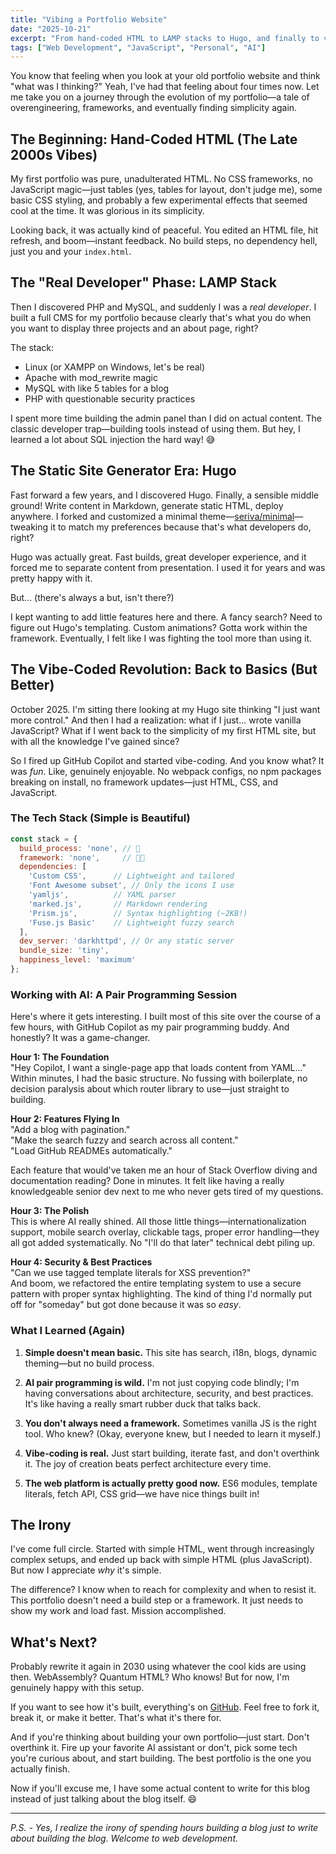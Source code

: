 ```yaml
---
title: "Vibing a Portfolio Website"
date: "2025-10-21"
excerpt: "From hand-coded HTML to LAMP stacks to Hugo, and finally to vibe-coding a portfolio in a few hours with AI assistance. Here's my portfolio website origin story."
tags: ["Web Development", "JavaScript", "Personal", "AI"]
---
```


You know that feeling when you look at your old portfolio website and think "what was I thinking?" Yeah, I've had that feeling about four times now. Let me take you on a journey through the evolution of my portfolio—a tale of overengineering, frameworks, and eventually finding simplicity again.

## The Beginning: Hand-Coded HTML (The Late 2000s Vibes)

My first portfolio was pure, unadulterated HTML. No CSS frameworks, no JavaScript magic—just tables (yes, tables for layout, don't judge me), some basic CSS styling, and probably a few experimental effects that seemed cool at the time. It was glorious in its simplicity.

Looking back, it was actually kind of peaceful. You edited an HTML file, hit refresh, and boom—instant feedback. No build steps, no dependency hell, just you and your `index.html`.

## The "Real Developer" Phase: LAMP Stack

Then I discovered PHP and MySQL, and suddenly I was a *real developer*. I built a full CMS for my portfolio because clearly that's what you do when you want to display three projects and an about page, right?

The stack:
- Linux (or XAMPP on Windows, let's be real)
- Apache with mod_rewrite magic
- MySQL with like 5 tables for a blog
- PHP with questionable security practices

I spent more time building the admin panel than I did on actual content. The classic developer trap—building tools instead of using them. But hey, I learned a lot about SQL injection the hard way! 😅

## The Static Site Generator Era: Hugo

Fast forward a few years, and I discovered Hugo. Finally, a sensible middle ground! Write content in Markdown, generate static HTML, deploy anywhere. I forked and customized a minimal theme—[seriva/minimal](https://github.com/seriva/minimal-hugo-theme)—tweaking it to match my preferences because that's what developers do, right?

Hugo was actually great. Fast builds, great developer experience, and it forced me to separate content from presentation. I used it for years and was pretty happy with it.

But... (there's always a but, isn't there?)

I kept wanting to add little features here and there. A fancy search? Need to figure out Hugo's templating. Custom animations? Gotta work within the framework. Eventually, I felt like I was fighting the tool more than using it.

## The Vibe-Coded Revolution: Back to Basics (But Better)

October 2025. I'm sitting there looking at my Hugo site thinking "I just want more control." And then I had a realization: what if I just... wrote vanilla JavaScript? What if I went back to the simplicity of my first HTML site, but with all the knowledge I've gained since?

So I fired up GitHub Copilot and started vibe-coding. And you know what? It was *fun*. Like, genuinely enjoyable. No webpack configs, no npm packages breaking on install, no framework updates—just HTML, CSS, and JavaScript.

### The Tech Stack (Simple is Beautiful)

```javascript
const stack = {
  build_process: 'none', // 🎉
  framework: 'none',     // 🎉🎉
  dependencies: [
    'Custom CSS',      // Lightweight and tailored
    'Font Awesome subset', // Only the icons I use
    'yamljs',          // YAML parser
    'marked.js',       // Markdown rendering
    'Prism.js',        // Syntax highlighting (~2KB!)
    'Fuse.js Basic'    // Lightweight fuzzy search
  ],
  dev_server: 'darkhttpd', // Or any static server
  bundle_size: 'tiny',
  happiness_level: 'maximum'
};
```

### Working with AI: A Pair Programming Session

Here's where it gets interesting. I built most of this site over the course of a few hours, with GitHub Copilot as my pair programming buddy. And honestly? It was a game-changer.

**Hour 1: The Foundation**  
"Hey Copilot, I want a single-page app that loads content from YAML..."  
Within minutes, I had the basic structure. No fussing with boilerplate, no decision paralysis about which router library to use—just straight to building.

**Hour 2: Features Flying In**  
"Add a blog with pagination."  
"Make the search fuzzy and search across all content."  
"Load GitHub READMEs automatically."  

Each feature that would've taken me an hour of Stack Overflow diving and documentation reading? Done in minutes. It felt like having a really knowledgeable senior dev next to me who never gets tired of my questions.

**Hour 3: The Polish**  
This is where AI really shined. All those little things—internationalization support, mobile search overlay, clickable tags, proper error handling—they all got added systematically. No "I'll do that later" technical debt piling up.

**Hour 4: Security & Best Practices**  
"Can we use tagged template literals for XSS prevention?"  
And boom, we refactored the entire templating system to use a secure pattern with proper syntax highlighting. The kind of thing I'd normally put off for "someday" but got done because it was so *easy*.

### What I Learned (Again)

1. **Simple doesn't mean basic.** This site has search, i18n, blogs, dynamic theming—but no build process.

2. **AI pair programming is wild.** I'm not just copying code blindly; I'm having conversations about architecture, security, and best practices. It's like having a really smart rubber duck that talks back.

3. **You don't always need a framework.** Sometimes vanilla JS is the right tool. Who knew? (Okay, everyone knew, but I needed to learn it myself.)

4. **Vibe-coding is real.** Just start building, iterate fast, and don't overthink it. The joy of creation beats perfect architecture every time.

5. **The web platform is actually pretty good now.** ES6 modules, template literals, fetch API, CSS grid—we have nice things built in!

## The Irony

I've come full circle. Started with simple HTML, went through increasingly complex setups, and ended up back with simple HTML (plus JavaScript). But now I appreciate *why* it's simple.

The difference? I know when to reach for complexity and when to resist it. This portfolio doesn't need a build step or a framework. It just needs to show my work and load fast. Mission accomplished.

## What's Next?

Probably rewrite it again in 2030 using whatever the cool kids are using then. WebAssembly? Quantum HTML? Who knows! But for now, I'm genuinely happy with this setup.

If you want to see how it's built, everything's on [GitHub](https://github.com/seriva/website). Feel free to fork it, break it, or make it better. That's what it's there for.

And if you're thinking about building your own portfolio—just start. Don't overthink it. Fire up your favorite AI assistant or don't, pick some tech you're curious about, and start building. The best portfolio is the one you actually finish.

Now if you'll excuse me, I have some actual content to write for this blog instead of just talking about the blog itself. 😄

---

*P.S. - Yes, I realize the irony of spending hours building a blog just to write about building the blog. Welcome to web development.*
